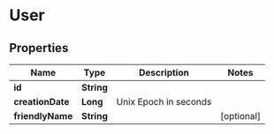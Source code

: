 

# User


## Properties

Name | Type | Description | Notes
------------ | ------------- | ------------- | -------------
**id** | **String** |  | 
**creationDate** | **Long** | Unix Epoch in seconds | 
**friendlyName** | **String** |  |  [optional]



